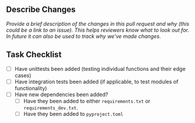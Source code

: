 Describe Changes
---
_Provide a brief description of the changes in this pull request and why (this could be a link to an issue).
This helps reviewers know what to look out for. In future it can also be used to track why we've made changes._

Task Checklist
----
- [ ] Have unittests been added (testing individual functions and their edge cases)
- [ ] Have integration tests been added (if applicable, to test modules of functionality)
- [ ] Have new dependencies been added?
  - [ ] Have they been added to either `requirements.txt` or `requirements_dev.txt`.
  - [ ] Have they been added to `pyproject.toml`
